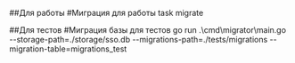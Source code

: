 ##Для работы
#Миграция для работы
task migrate

##Для тестов
#Миграция базы для тестов
go run .\cmd\migrator\main.go --storage-path=./storage/sso.db --migrations-path=./tests/migrations --migration-table=migrations_test
